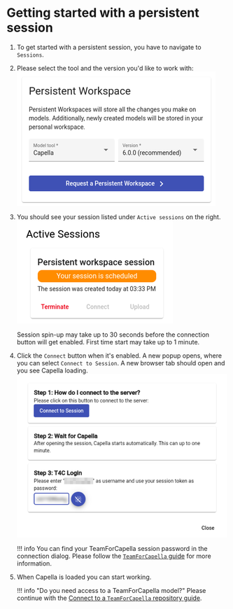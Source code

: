 <!--
 ~ SPDX-FileCopyrightText: Copyright DB Netz AG and the capella-collab-manager contributors
 ~ SPDX-License-Identifier: Apache-2.0
 -->

# Getting started with a persistent session

<!-- prettier-ignore-start -->

1. To get started with a persistent session, you have to navigate to
   `Sessions`.
2. Please select the tool and the version you'd like to work with:
    ![Request a persistent workspace](screenshots/request-session.png)
3. You should see your session listed under `Active sessions` on the right.
    ![Active sessions](screenshots/active-sessions.png)

   Session spin-up may take up to 30 seconds before the connection button will
   get enabled. First time start may take up to 1 minute.

4. Click the `Connect` button when it's enabled. A new popup opens, where you
   can select `Connect to Session`. A new browser tab should open and you see
   Capella loading.
    ![Connect to session](screenshots/connect-to-session.png)

    !!! info
        You can find your TeamForCapella session password in the connection
        dialog. Please follow the [`TeamForCapella` guide](../flows/t4c.md)
        for more information.

5. When Capella is loaded you can start working.

    !!! info "Do you need access to a TeamForCapella model?"
        Please continue with the [Connect to a `TeamForCapella` repository guide](../flows/t4c.md).

<!-- prettier-ignore-end -->
